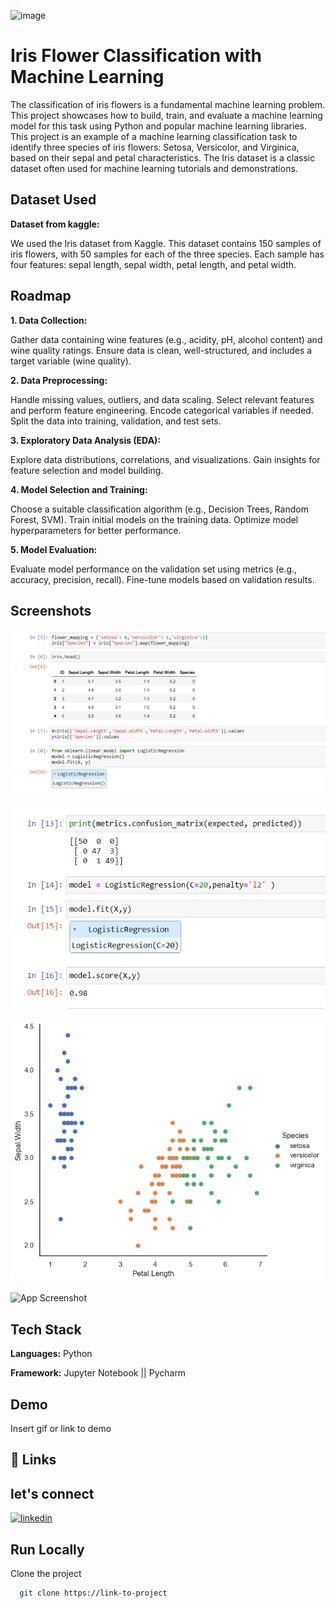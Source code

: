 ![image](https://github.com/Hiteshydv001/iris_classification/assets/114931638/c2de9611-9efd-470c-9881-314345ef5abf)
# Iris Flower Classification with Machine Learning

The classification of iris flowers is a fundamental machine learning problem. This project showcases how to build, train, and evaluate a machine learning model for this task using Python and popular machine learning libraries. This project is an example of a machine learning classification task to identify three species of iris flowers: Setosa, Versicolor, and Virginica, based on their sepal and petal characteristics. The Iris dataset is a classic dataset often used for machine learning tutorials and demonstrations.


## Dataset Used

**Dataset from kaggle:** 

We used the Iris dataset from Kaggle. This dataset contains 150 samples of iris flowers, with 50 samples for each of the three species. Each sample has four features: sepal length, sepal width, petal length, and petal width.
## Roadmap

**1. Data Collection:**

Gather data containing wine features (e.g., acidity, pH, alcohol content) and wine quality ratings.
Ensure data is clean, well-structured, and includes a target variable (wine quality).

**2. Data Preprocessing:**

Handle missing values, outliers, and data scaling.
Select relevant features and perform feature engineering.
Encode categorical variables if needed.
Split the data into training, validation, and test sets.

**3. Exploratory Data Analysis (EDA):**

Explore data distributions, correlations, and visualizations.
Gain insights for feature selection and model building.

**4. Model Selection and Training:**

Choose a suitable classification algorithm (e.g., Decision Trees, Random Forest, SVM).
Train initial models on the training data.
Optimize model hyperparameters for better performance.

**5. Model Evaluation:**

Evaluate model performance on the validation set using metrics (e.g., accuracy, precision, recall).
Fine-tune models based on validation results.
## Screenshots

![App Screenshot](https://github.com/Hiteshydv001/iris_classification/blob/main/Screenshot%202023-09-24%20112215.png?raw=true)

![App Screenshot](https://github.com/Hiteshydv001/iris_classification/blob/main/Screenshot%202023-09-24%20112255.png?raw=true)

![App Screenshot](https://github.com/Hiteshydv001/iris_classification/blob/main/download.png?raw=true)

![App Screenshot](https://via.placeholder.com/468x300?text=App+Screenshot+Here)



## Tech Stack

**Languages:** Python 

**Framework:** Jupyter Notebook || Pycharm 


## Demo

Insert gif or link to demo


## 🔗 Links
## let's connect
[![linkedin](https://img.shields.io/badge/linkedin-0A66C2?style=for-the-badge&logo=linkedin&logoColor=white)](https://www.linkedin.com/in/hitesh-kumar-4b2735252/)



## Run Locally

Clone the project

```bash
  git clone https://link-to-project
```
```Go to the project directory
```


